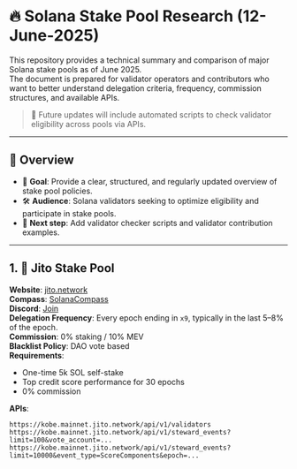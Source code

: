 # 🔥 Solana Stake Pool Research (12-June-2025)

This repository provides a technical summary and comparison of major Solana stake pools as of June 2025.  
The document is prepared for validator operators and contributors who want to better understand delegation criteria, frequency, commission structures, and available APIs.

> 📌 Future updates will include automated scripts to check validator eligibility across pools via APIs.

---

## 📘 Overview

- 🧠 **Goal**: Provide a clear, structured, and regularly updated overview of stake pool policies.
- 🛠️ **Audience**: Solana validators seeking to optimize eligibility and participate in stake pools.
- 🧩 **Next step**: Add validator checker scripts and validator contribution examples.

---

## 1. 🧠 Jito Stake Pool

**Website**: [jito.network](https://www.jito.network/stakenet/steward/)  
**Compass**: [SolanaCompass](https://solanacompass.com/stake-pools/Jito4APyf642JPZPx3hGc6WWJ8zPKtRbRs4P815Awbb)  
**Discord**: [Join](https://discord.gg/jCcXyerc)  
**Delegation Frequency**: Every epoch ending in `x9`, typically in the last 5–8% of the epoch.  
**Commission**: 0% staking / 10% MEV  
**Blacklist Policy**: DAO vote based  
**Requirements**:
- One-time 5k SOL self-stake
- Top credit score performance for 30 epochs
- 0% commission

**APIs**:
```text
https://kobe.mainnet.jito.network/api/v1/validators
https://kobe.mainnet.jito.network/api/v1/steward_events?limit=100&vote_account=...
https://kobe.mainnet.jito.network/api/v1/steward_events?limit=10000&event_type=ScoreComponents&epoch=...
```
